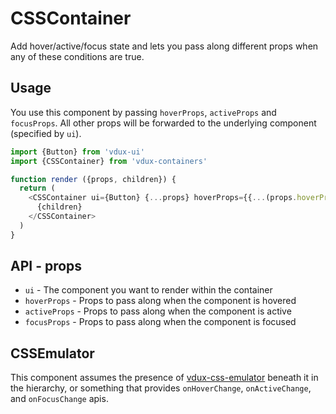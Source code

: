 # CSSContainer

Add hover/active/focus state and lets you pass along different props when any of these conditions are true.

## Usage

You use this component by passing `hoverProps`, `activeProps` and `focusProps`. All other props will be forwarded to the underlying component (specified by `ui`).

```javascript
import {Button} from 'vdux-ui'
import {CSSContainer} from 'vdux-containers'

function render ({props, children}) {
  return (
    <CSSContainer ui={Button} {...props} hoverProps={{...(props.hoverProps || {}), highlight: true, tooltipShown: true}}>
      {children}
    </CSSContainer>
  )
}
```

## API - props

  * `ui` - The component you want to render within the container
  * `hoverProps` - Props to pass along when the component is hovered
  * `activeProps` - Props to pass along when the component is active
  * `focusProps` - Props to pass along when the component is focused

## CSSEmulator

This component assumes the presence of [vdux-css-emulator](https://github.com/vdux-components/vdux-css-emulator) beneath it in the hierarchy, or something that provides `onHoverChange`, `onActiveChange`, and `onFocusChange` apis.


